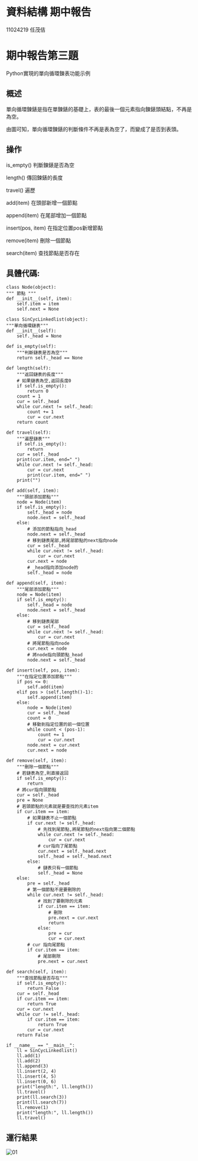 # 資料結構 期中報告
11024219 任茂佶
# 期中報告第三題
Python實現的單向循環鍊表功能示例
## 概述
單向循環鍊錶是指在單鍊錶的基礎上，表的最後一個元素指向鍊錶頭結點，不再是為空。



由圖可知，單向循環鍊錶的判斷條件不再是表為空了，而變成了是否到表頭。

## 操作

is_empty() 判斷鍊錶是否為空

length() 傳回鍊錶的長度

travel() 遍歷

add(item) 在頭部新增一個節點

append(item) 在尾部增加一個節點

insert(pos, item) 在指定位置pos新增節點

remove(item) 刪除一個節點

search(item) 查找節點是否存在

## 具體代碼:

    class Node(object):
    """ 節點 """
    def __init__(self, item):
        self.item = item
        self.next = None

    class SinCycLinkedlist(object):
    """單向循環鏈表"""
    def __init__(self):
        self._head = None

    def is_empty(self):
        """判斷鏈表是否為空"""
        return self._head == None

    def length(self):
        """返回鏈表的長度"""  
        # 如果鏈表為空,返回長度0
        if self.is_empty():
            return 0
        count = 1
        cur = self._head
        while cur.next != self._head:
            count += 1
            cur = cur.next
        return count

    def travel(self):
        """遍歷鏈表"""
        if self.is_empty():
            return
        cur = self._head
        print(cur.item, end=" ")
        while cur.next != self._head:
            cur = cur.next
            print(cur.item, end=" ")
        print("")

    def add(self, item):
        """頭部添加節點"""
        node = Node(item)
        if self.is_empty():
            self._head = node
            node.next = self._head
        else:
            # 添加的節點指向_head
            node.next = self._head
            # 移到鏈表尾部,將尾部節點的next指向node
            cur = self._head
            while cur.next != self._head:
                cur = cur.next
            cur.next = node
            # _head指向添加node的
            self._head = node

    def append(self, item):
        """尾部添加節點"""
        node = Node(item)
        if self.is_empty():
            self._head = node
            node.next = self._head
        else:
            # 移到鏈表尾部
            cur = self._head
            while cur.next != self._head:
                cur = cur.next
            # 將尾節點指向node
            cur.next = node
            # 將node指向頭節點_head
            node.next = self._head

    def insert(self, pos, item):
        """在指定位置添加節點"""
        if pos <= 0:
            self.add(item)
        elif pos > (self.length()-1):
            self.append(item)
        else:
            node = Node(item)
            cur = self._head
            count = 0
            # 移動到指定位置的前一個位置
            while count < (pos-1):
                count += 1
                cur = cur.next
            node.next = cur.next
            cur.next = node

    def remove(self, item):
        """刪除一個節點"""
        # 若鏈表為空,則直接返回
        if self.is_empty():
            return
        # 將cur指向頭節點
        cur = self._head
        pre = None
        # 若頭節點的元素就是要查找的元素item
        if cur.item == item:
            # 如果鏈表不止一個節點
            if cur.next != self._head:
                # 先找到尾節點,將尾節點的next指向第二個節點
                while cur.next != self._head:
                    cur = cur.next
                # cur指向了尾節點
                cur.next = self._head.next
                self._head = self._head.next
            else:
                # 鏈表只有一個節點
                self._head = None
        else:
            pre = self._head
            # 第一個節點不是要刪除的
            while cur.next != self._head:
                # 找到了要刪除的元素
                if cur.item == item:
                    # 刪除
                    pre.next = cur.next
                    return
                else:
                    pre = cur
                    cur = cur.next
            # cur 指向尾節點
            if cur.item == item:
                # 尾部刪除
                pre.next = cur.next

    def search(self, item):
        """查找節點是否存在"""
        if self.is_empty():
            return False
        cur = self._head
        if cur.item == item:
            return True
        cur = cur.next
        while cur != self._head:
            if cur.item == item:
                return True
            cur = cur.next
        return False

    if __name__ == "__main__":
        ll = SinCycLinkedlist()
        ll.add(1)
        ll.add(2)
        ll.append(3)
        ll.insert(2, 4)
        ll.insert(4, 5)
        ll.insert(0, 6)
        print("length:", ll.length())
        ll.travel()
        print(ll.search(3))
        print(ll.search(7))
        ll.remove(1)
        print("length:", ll.length())
        ll.travel()
## 運行結果
![01]()
